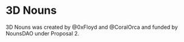 # 3D Nouns

3D Nouns was created by @0xFloyd and @CoralOrca and funded by NounsDAO under Proposal 2.

